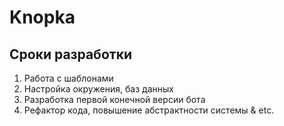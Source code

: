 # Knopka

## Сроки разработки

1. Работа с шаблонами
2. Настройка окружения, баз данных
3. Разработка первой конечной версии бота
4. Рефактор кода, повышение абстрактности системы & etc.
